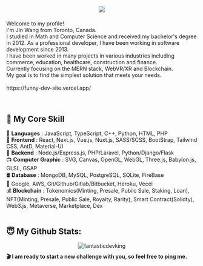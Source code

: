 <h2 align="center">
  <p align="center">
    <a href="https://github.com/fantasticdevking"><img src="https://readme-typing-svg.herokuapp.com/?lines=Creative,%20Passionate%20and%20Efficient%20Engineer;&center=true&width=800"></a>
  </p>
</h2>
<p>
  <!--<img src="https://github.com/fantasticdevking/fantasticdevking/blob/main/thumbnail.png" alt="thumbnail" />-->
  <p>
    Welcome to my profile!<br>
    I'm Jin Wang from Toronto, Canada.<br>
    I studied in Math and Computer Science and received my bachelor's degree in 2012. As a professional developer, I have been working in software development since 2013.<br>
    I have been worked in many projects in various industries including commerce, education, healthcare, construction and finance.<br>
    Currently focusing on the MERN stack, WebVR/XR and Blockchain.<br>
    My goal is to find the simplest solution that meets your needs.<br><br>
    https://funny-dev-site.vercel.app/<br>
  </p>
</p>
<br>

## 🥇 <b>My Core Skill</b>
🔸 <b>Languages</b> : JavaScript, TypeScript, C++, Python, HTML, PHP<br>
🔸 <b>Frontend</b> : React, Next.js, Vue.js, Nuxt.js, SASS/SCSS, BootStrap, Tailwind CSS, AntD, Material-UI<br>
🔸 <b>Backend</b> : Node.js/Express.js, PHP/Laravel, Python/Django/Flask<br>
📺 <b>Computer Graphic</b> : SVG, Canvas, OpenGL, WebGL, Three.js, Babylon.js, GLSL, GSAP<br>
🛢 <b>Database</b> : MongoDB, MySQL, PostgreSQL, SQLite, FireBase<br>
🔸 Google, AWS, Git/Github/Gitlab/Bitbucket, Heroku, Vecel<br>
💰 <b>Blockchain</b> :
 Tokenomics(Minting, Presale, Pubilc Sale, Staking, Loan), NFT(Minting, Presale, Public Sale, Royalty, Rarity), Smart Contract(Solidty), Web3.js, Metaverse, Marketplace, Dex<br><br>
## 😇 My Github Stats:
<p align="center" style="margin-bottom: 10px;">
<img src="https://github-profile-trophy.vercel.app/?username=fantasticdevking&column=7&theme=onedark" alt="fantasticdevking" />
</p>
<b> 🎬 I am ready to start a new challenge with you, so feel free to ping me.</b>

